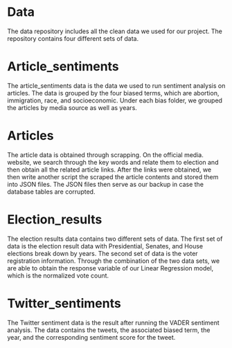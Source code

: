 # Data

The data repository includes all the clean data we used for our project. The repository contains four different sets of data. 

# Article_sentiments
The article_sentiments data is the data we used to run sentiment analysis on articles. The data is grouped by the four biased terms, which are abortion, immigration, race, and socioeconomic. Under each bias folder, we grouped the articles by media source as well as years. 

# Articles
The article data is obtained through scrapping. On the official media. website, we search through the key words and relate them to election and then obtain all the related article links. After the links were obtained, we then write another script the scraped the article contents and stored them into JSON files. The JSON files then serve as our backup in case the database tables are corrupted. 

# Election_results
The election results data contains two different sets of data. The first set of data is the election result data with Presidential, Senates, and House elections break down by years. The second set of data is the voter registration information. Through the combination of the two data sets, we are able to obtain the response variable of our Linear Regression model, which is the normalized vote count. 

# Twitter_sentiments
The Twitter sentiment data is the result after running the VADER sentiment analysis. The data contains the tweets, the associated biased term, the year, and the corresponding sentiment score for the tweet. 

